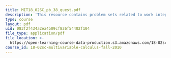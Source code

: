 ```yaml
---
title: MIT18_02SC_pb_38_quest.pdf
description: 'This resource contains problem sets related to work integrals. '
type: course
layout: pdf
uid: 083f2f434a2ea4b09cf826f54402f104
file_type: application/pdf
file_location: >-
  https://open-learning-course-data-production.s3.amazonaws.com/18-02sc-multivariable-calculus-fall-2010/083f2f434a2ea4b09cf826f54402f104_MIT18_02SC_pb_38_quest.pdf
course_id: 18-02sc-multivariable-calculus-fall-2010
---
```

